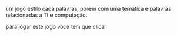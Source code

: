 um jogo estilo caça palavras, porem com uma temática e palavras relacionadas a TI e computação.

para jogar este jogo você tem que clicar
